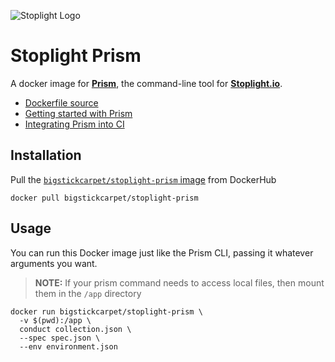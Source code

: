 ![Stoplight Logo](http://bigstickcarpet.com/docker-images/img/stoplight-logo.png)

Stoplight Prism
==============================
A docker image for [**Prism**](http://stoplight.io/platform/prism/), the command-line tool for [**Stoplight.io**](http://stoplight.io/).

- [Dockerfile source](https://github.com/BigstickCarpet/docker-images/blob/master/stoplight-prism/Dockerfile)
- [Getting started with Prism](https://help.stoplight.io/prism/getting-started)
- [Integrating Prism into CI](https://help.stoplight.io/scenarios/conducting-scenarios-outside-of-stoplight/running-scenarios)


Installation
---------------
Pull the [`bigstickcarpet/stoplight-prism` image](https://hub.docker.com/r/bigstickcarpet/stoplight-prism/) from DockerHub

```
docker pull bigstickcarpet/stoplight-prism
```


Usage
---------------
You can run this Docker image just like the Prism CLI, passing it whatever arguments you want.

> **NOTE:** If your prism command needs to access local files, then mount them in the `/app` directory

```
docker run bigstickcarpet/stoplight-prism \
  -v $(pwd):/app \
  conduct collection.json \
  --spec spec.json \
  --env environment.json
```

